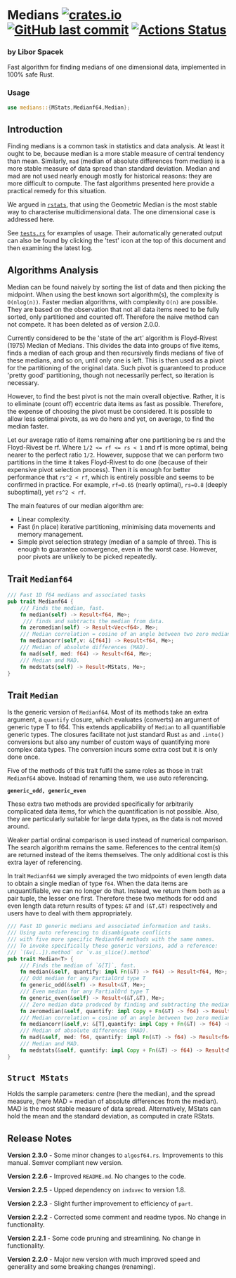 # Medians [<img alt="crates.io" src="https://img.shields.io/crates/v/medians?logo=rust">](https://crates.io/crates/medians) [<img alt="GitHub last commit" src="https://img.shields.io/github/last-commit/liborty/medians/HEAD?logo=github">](https://github.com/liborty/medians) [![Actions Status](https://github.com/liborty/medians/workflows/test/badge.svg)](https://github.com/liborty/medians/actions)

### **by Libor Spacek**

Fast algorithm for finding medians of one dimensional data, implemented in 100% safe Rust.

### Usage

```rust
use medians::{MStats,Medianf64,Median};
```

## Introduction

Finding medians is a common task in statistics and data analysis. At least it ought to be, because median is a more stable measure of central tendency than mean. Similarly, `mad` (median of absolute differences from median) is a more stable measure of data spread than standard deviation. Median and mad are not used nearly enough mostly for historical reasons: they are more difficult to compute. The fast algorithms presented here provide a practical remedy for this situation.

We argued in [`rstats`](https://github.com/liborty/rstats), that using the Geometric Median is the most stable way to characterise multidimensional data. The one dimensional case is addressed here.

See [`tests.rs`](https://github.com/liborty/medians/blob/main/tests/tests.rs) for examples of usage. Their automatically generated output can also be found by clicking the 'test' icon at the top of this document and then examining the latest log.

## Algorithms Analysis

Median can be found naively by sorting the list of data and then picking the midpoint. When using the best known sort algorithm(s), the complexity is `O(nlog(n))`. Faster median algorithms, with complexity `O(n)` are possible. They are based on the observation that not all data items need to be fully sorted, only partitioned and counted off. Therefore the naive method can not compete. It has been deleted as of version 2.0.0.

Currently considered to be the 'state of the art' algorithm is Floyd-Rivest (1975) Median of Medians. This divides the data into groups of five items, finds a median of each group and then recursively finds medians of five of these medians, and so on, until only one is left. This is then used as a pivot for the partitioning of the original data. Such  pivot is guaranteed to produce 'pretty good' partitioning, though not necessarily perfect, so iteration is necessary.

However, to find the best pivot is not the main overall objective. Rather, it is to eliminate (count off) eccentric data items as fast as possible. Therefore, the expense of choosing the pivot must be considered. It is possible to allow less optimal pivots, as we do here and yet, on average, to find the median faster.

Let our average ratio of items remaining after one partitioning be rs and the Floyd-Rivest be rf. Where `1/2 <= rf <= rs < 1` and rf is more optimal, being nearer to the perfect ratio `1/2`. However, suppose that we can perform two partitions in the time it takes Floyd-Rivest to do one (because of their expensive pivot selection process). Then it is enough for better performance that `rs^2 < rf`, which is entirely possible and seems to be confirmed in practice. For example, `rf=0.65` (nearly optimal), `rs=0.8` (deeply suboptimal), yet `rs^2 < rf`.

The main features of our median algorithm are:

* Linear complexity.
* Fast (in place) iterative partitioning, minimising data movements and memory management.
* Simple pivot selection strategy (median of a sample of three). This is enough to guarantee convergence, even in the worst case. However, poor pivots are unlikely to be picked repeatedly.

## Trait `Medianf64`

```rust
/// Fast 1D f64 medians and associated tasks
pub trait Medianf64 {
    /// Finds the median, fast. 
    fn median(self) -> Result<f64, Me>;  
     /// finds and subtracts the median from data. 
    fn zeromedian(self) -> Result<Vec<f64>, Me>;
    /// Median correlation = cosine of an angle between two zero median vecs
    fn mediancorr(self,v: &[f64]) -> Result<f64, Me>;
    /// Median of absolute differences (MAD).
    fn mad(self, med: f64) -> Result<f64, Me>;
    /// Median and MAD.
    fn medstats(self) -> Result<MStats, Me>;
}
```

## Trait `Median`

Is the generic version of `Medianf64`. Most of its methods take an extra argument, a `quantify` closure, which evaluates (converts) an argument of generic type T to f64. This extends applicability of `Median` to all quantifiable generic types. The closures facilitate not just standard Rust `as` and `.into()` conversions but also any number of custom ways of quantifying more complex data types. The conversion incurs some extra cost but it is only done once.

Five of the methods of this trait fulfil the same roles as those in trait `Medianf64` above. Instead of renaming them, we use auto referencing.

**`generic_odd, generic_even`**

These extra two methods are provided specifically for arbitrarily complicated data items, for which the quantification is not possible. Also, they are particularly suitable for large data types, as the data is not moved around.

Weaker partial ordinal comparison is used instead of numerical comparison. The search algorithm remains the same. References to the central item(s) are returned instead of the items themselves. The only additional cost is this extra layer of referencing.

In trait `Medianf64` we simply averaged the two midpoints of even length data to obtain a single median of type `f64`. When the data items are unquantifiable, we can no longer do that. Instead, we return them both as a pair tuple, the lesser one first. Therefore these two methods for odd and even length data return results of types: `&T` and `(&T,&T)` respectively and users have to deal with them appropriately.

```rust
/// Fast 1D generic medians and associated information and tasks.  
/// Using auto referencing to disambiguate conflicts 
/// with five more specific Medianf64 methods with the same names.  
/// To invoke specifically these generic versions, add a reference:  
/// `(&v[..]).method` or `v.as_slice().method`
pub trait Median<T> {
    /// Finds the median of `&[T]`, fast. 
    fn median(&self, quantify: impl Fn(&T) -> f64) -> Result<f64, Me>; 
    /// Odd median for any PartialOrd type T 
    fn generic_odd(&self) -> Result<&T, Me>;
    /// Even median for any PartialOrd type T 
    fn generic_even(&self) -> Result<(&T,&T), Me>;
    /// Zero median data produced by finding and subtracting the median. 
    fn zeromedian(&self, quantify: impl Copy + Fn(&T) -> f64) -> Result<Vec<f64>, Me>;
    /// Median correlation = cosine of an angle between two zero median vecs
    fn mediancorr(&self,v: &[T],quantify: impl Copy + Fn(&T) -> f64) -> Result<f64, Me>;
    /// Median of absolute differences (MAD).
    fn mad(&self, med: f64, quantify: impl Fn(&T) -> f64) -> Result<f64, Me>;
    /// Median and MAD.
    fn medstats(&self, quantify: impl Copy + Fn(&T) -> f64) -> Result<MStats, Me>;
}
```

## `Struct MStats`

Holds the sample parameters: centre (here the median), and the spread measure, (here MAD = median of absolute differences from the median). MAD is the most stable measure of data spread. Alternatively, MStats can hold the mean and the standard deviation, as computed in crate RStats.

## Release Notes

**Version 2.3.0** - Some minor changes to `algosf64.rs`. Improvements to this manual. Semver compliant new version.

**Version 2.2.6** - Improved `README.md`. No changes to the code.

**Version 2.2.5** - Upped dependency on `indxvec` to version 1.8.

**Version 2.2.3** - Slight further improvement to efficiency of `part`.

**Version 2.2.2** - Corrected some comment and readme typos. No change in functionality.

**Version 2.2.1** - Some code pruning and streamlining. No change in functionality.

**Version 2.2.0** - Major new version with much improved speed and generality and some breaking changes (renaming).
